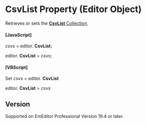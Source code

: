 # CsvList Property (Editor Object)

Retrieves or sets the [**CsvList** Collection](../csv_list/index).

#### \[JavaScript\]

_csvs_ = editor. **CsvList**;

editor. **CsvList** = _csvs_;

#### \[VBScript\]

Set _csvs_ = editor. **CsvList**

editor. **CsvList** = _csvs_

## Version

Supported on EmEditor Professional Version 19.4 or later.
